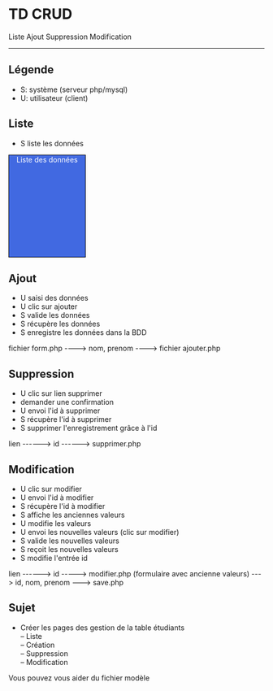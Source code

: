 # TD CRUD

Liste
Ajout
Suppression
Modification

---

## Légende 
- S: système (serveur php/mysql)  
- U: utilisateur (client)  

## Liste
- S liste les données  

<div style="display:block; width:150px; height: 200px;background:royalblue; color: white; border:1px solid black;text-align:center; vertical-align:middle">
	Liste des données
</div>

## Ajout
- U saisi des données
- U clic sur ajouter
- S valide les données
- S récupère les données
- S enregistre les données dans la BDD

fichier form.php ----> nom, prenom ----> fichier ajouter.php

## Suppression
- U clic sur lien supprimer
- demander une confirmation
- U envoi l'id à supprimer
- S récupère l'id à supprimer
- S supprimer l'enregistrement grâce à l'id

lien ------> id ------> supprimer.php

## Modification
- U clic sur modifier
- U envoi l'id à modifier
- S récupère l'id à modifier
- S affiche les anciennes valeurs
- U modifie les valeurs
- U envoi les nouvelles valeurs (clic sur modifier)
- S valide les nouvelles valeurs
- S reçoit les nouvelles valeurs
- S modifie l'entrée id

lien ------> id -----> modifier.php (formulaire avec ancienne valeurs) ---> id, nom, prenom ---> save.php 

## Sujet
- Créer les pages des gestion de la table étudiants  
  – Liste  
  – Création  
  – Suppression  
  – Modification  
  
Vous pouvez vous aider du fichier modèle